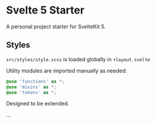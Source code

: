 # Svelte 5 Starter
A personal project starter for SvelteKit 5.

## Styles
`src/styles/style.scss` is loaded globally in `+layout.svelte`

Utility modules are imported manually as needed:

```scss
@use 'functions' as *;
@use 'mixins' as *;
@use 'tokens' as *;
```
Designed to be extended.

...
